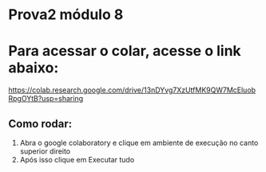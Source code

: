 # Prova2 módulo 8 

# Para acessar o colar, acesse o link abaixo:

https://colab.research.google.com/drive/13nDYvg7XzUtfMK9QW7McEluobRpgOYtB?usp=sharing


## Como rodar:

1. Abra o google colaboratory e clique em ambiente de execução no canto superior direito
2. Após isso clique em Executar tudo